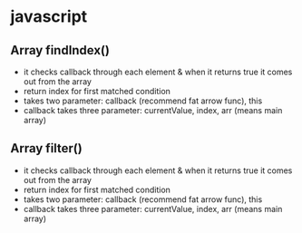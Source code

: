 # javascript

## Array findIndex()

* it checks callback through each element & when it returns true it comes out from the array
* return index for first matched condition
* takes two parameter: callback (recommend fat arrow func), this
* callback takes three parameter: currentValue, index, arr (means main array)

## Array filter()

* it checks callback through each element & when it returns true it comes out from the array
* return index for first matched condition
* takes two parameter: callback (recommend fat arrow func), this
* callback takes three parameter: currentValue, index, arr (means main array)
